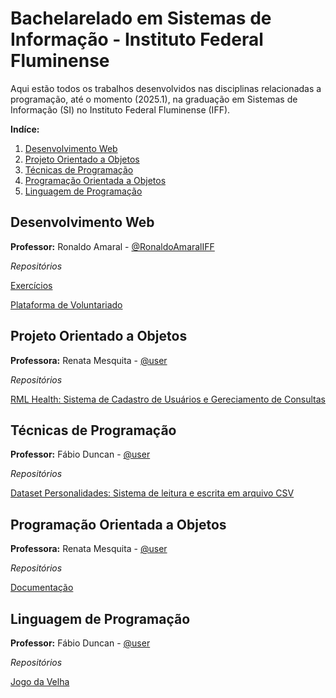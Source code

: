 # Bachelarelado em Sistemas de Informação - Instituto Federal Fluminense

Aqui estão todos os trabalhos desenvolvidos nas disciplinas relacionadas a programação, até o momento (2025.1), na graduação em Sistemas de Informação (SI) no Instituto Federal Fluminense (IFF).

**Indíce:**
1. [Desenvolvimento Web](#desenvolvimento-web)
2. [Projeto Orientado a Objetos](#projeto-orientado-a-objetos)
3. [Técnicas de Programação](#t%C3%A9cnicas-de-programa%C3%A7%C3%A3o)
4. [Programação Orientada a Objetos](#programa%C3%A7%C3%A3o-orientada-a-objetos)
5. [Linguagem de Programação](linguagem-de-programa%C3%A7%C3%A3o)
## Desenvolvimento Web
**Professor:** Ronaldo Amaral - [@RonaldoAmaralIFF](https://github.com/RonaldoAmaralIFF)

*Repositórios*

[Exercícios](https://github.com/mateusnogueiraiff/mateusnogueiraiff.github.io/tree/main/exercicios)

[Plataforma de Voluntariado](https://github.com/mateusnogueiraiff/connect-volunteers-ngos)

## Projeto Orientado a Objetos
**Professora:** Renata Mesquita - [@user]()

*Repositórios*

[RML Health: Sistema de Cadastro de Usuários e Gereciamento de Consultas](https://link-da-documentação)

## Técnicas de Programação
**Professor:** Fábio Duncan - [@user]()

*Repositórios*

[Dataset Personalidades: Sistema de leitura e escrita em arquivo CSV](https://link-da-documentação)

## Programação Orientada a Objetos
**Professora:** Renata Mesquita - [@user]()

*Repositórios*

[Documentação](https://link-da-documentação)

## Linguagem de Programação
**Professor:** Fábio Duncan - [@user]()

*Repositórios*

[Jogo da Velha](https://link-da-documentação)
